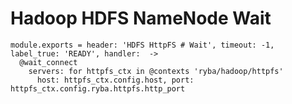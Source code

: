 
# Hadoop HDFS NameNode Wait

    module.exports = header: 'HDFS HttpFS # Wait', timeout: -1, label_true: 'READY', handler:  ->
      @wait_connect
        servers: for httpfs_ctx in @contexts 'ryba/hadoop/httpfs'
          host: httpfs_ctx.config.host, port: httpfs_ctx.config.ryba.httpfs.http_port
